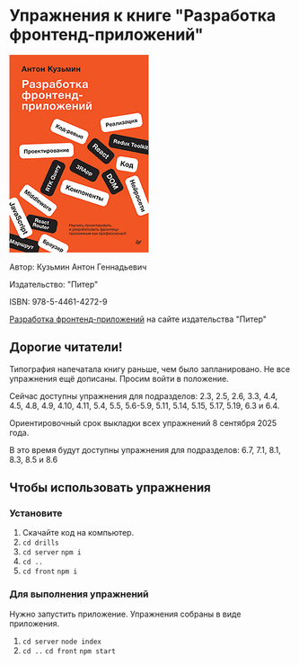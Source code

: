 # Упражнения к книге "Разработка фронтенд-приложений"
![Изображение](44614272.jpg "Разработка фронтенд-приложений")

Автор: Кузьмин Антон Геннадьевич

Издательство: "Питер"

ISBN: 978-5-4461-4272-9 

[Разработка фронтенд-приложений](https://www.piter.com/collection/new/product/razrabotka-frontend-prilozheniy "Разработка фронтенд-приложений") на сайте издательства "Питер"

## Дорогие читатели!
Типография напечатала книгу раньше, чем было запланировано. Не все упражнения ещё дописаны. Просим войти в положение. 

Сейчас доступны упражнения для подразделов: 2.3, 2.5, 2.6, 3.3, 4.4, 4.5, 4.8, 4.9, 4.10, 4.11, 5.4, 5.5, 5.6-5.9, 5.11, 5.14, 5.15, 5.17, 5.19, 6.3 и 6.4.

Ориентировочный срок выкладки всех упражнений 8 сентября 2025 года. 

В это время будут доступны упражнения для подразделов: 6.7, 7.1, 8.1, 8.3, 8.5 и 8.6

## Чтобы использовать упражнения
### Установите
1. Скачайте код на компьютер.
2. ```cd drills```
3. ```cd server``` ```npm i```
4. ```cd ..```
5. ```cd front``` ```npm i```

### Для выполнения упражнений
Нужно запустить приложение. Упражнения собраны в виде приложения. 
1. ```cd server``` ```node index```
2. ```cd ..``` ```cd front``` ```npm start```
